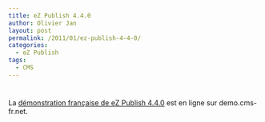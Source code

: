 ```yaml
---
title: eZ Publish 4.4.0
author: Olivier Jan
layout: post
permalink: /2011/01/ez-publish-4-4-0/
categories:
  - eZ Publish
tags:
  - CMS
---
```

# 

La [démonstration française de eZ Publish 4.4.0][1] est en ligne sur demo.cms-fr.net.

 [1]: /demo/ezpublish/